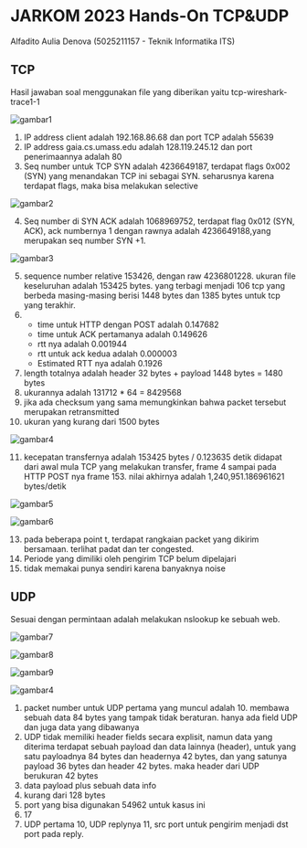 
# JARKOM 2023 Hands-On TCP&UDP

Alfadito Aulia Denova (5025211157 - Teknik Informatika ITS)



## TCP
Hasil jawaban soal menggunakan file yang diberikan yaitu tcp-wireshark-trace1-1

![gambar1](TCPUDPSS/ss(4).png)

1. IP address client adalah 192.168.86.68 dan port TCP adalah 55639
2. IP address gaia.cs.umass.edu adalah 128.119.245.12 dan port penerimaannya adalah 80
3. Seq number untuk TCP SYN adalah 4236649187, terdapat flags 0x002 (SYN) yang menandakan TCP ini sebagai SYN. seharusnya karena terdapat flags, maka bisa melakukan selective </br>

![gambar2](TCPUDPSS/ss(5).png) </br>

4. Seq number di SYN ACK adalah 1068969752, terdapat flag 0x012 (SYN, ACK), ack numbernya 1 dengan rawnya adalah 4236649188,yang merupakan seq number SYN +1.</br>

![gambar3](TCPUDPSS/ss(6).png)</br>

5. sequence number relative 153426, dengan raw 4236801228. ukuran file keseluruhan adalah 153425 bytes. yang terbagi menjadi 106 tcp yang berbeda masing-masing berisi 1448 bytes dan 1385 bytes untuk tcp yang terakhir.
6.  - time untuk HTTP dengan POST adalah 0.147682
    - time untuk ACK pertamanya adalah 0.149626
    - rtt nya adalah 0.001944
    - rtt untuk ack kedua adalah 0.000003
    - Estimated RTT nya adalah 0.1926
7. length totalnya adalah header 32 bytes + payload 1448 bytes = 1480 bytes
8. ukurannya adalah 131712 * 64 = 8429568
9. jika ada checksum yang sama memungkinkan bahwa packet tersebut merupakan retransmitted
10. ukuran yang kurang dari 1500 bytes</br>

![gambar4](TCPUDPSS/ss(7).png)</br>

11. kecepatan transfernya adalah 153425 bytes / 0.123635 detik didapat dari awal mula TCP yang melakukan transfer, frame 4 sampai pada HTTP POST nya frame 153. nilai akhirnya adalah 1,240,951.186961621 bytes/detik</br>

![gambar5](TCPUDPSS/ss(11).png)</br>

![gambar6](TCPUDPSS/ss(12).png)</br>

13. pada beberapa point t, terdapat rangkaian packet yang dikirim bersamaan. terlihat padat dan ter congested. 
14. Periode yang dimiliki oleh pengirim TCP belum dipelajari
15. tidak memakai punya sendiri karena banyaknya noise

## UDP

Sesuai dengan permintaan adalah melakukan nslookup ke sebuah web.</br>

![gambar7](TCPUDPSS/ss(13).png)</br>

![gambar8](TCPUDPSS/ss(14).png)</br>

![gambar9](TCPUDPSS/ss(15).png)</br>

![gambar4](TCPUDPSS/ss(16).png)</br>

1. packet number untuk UDP pertama yang muncul adalah 10. membawa sebuah data 84 bytes yang tampak tidak beraturan. hanya ada field UDP dan juga data yang dibawanya
2. UDP tidak memiliki header fields secara explisit, namun data yang diterima terdapat sebuah payload dan data lainnya (header), untuk yang satu payloadnya 84 bytes dan headernya 42 bytes, dan yang satunya payload 36 bytes dan header 42 bytes. maka header dari UDP berukuran 42 bytes
3. data payload plus sebuah data info
4. kurang dari 128 bytes
5. port yang bisa digunakan 54962 untuk kasus ini
6. 17
7. UDP pertama 10, UDP replynya 11, src port untuk pengirim menjadi dst port pada reply.

